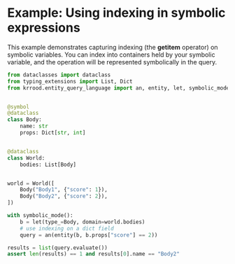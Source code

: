 # Example: Using indexing in symbolic expressions

This example demonstrates capturing indexing (the __getitem__ operator) on symbolic variables. You can index into
containers held by your symbolic variable, and the operation will be represented symbolically in the query.

```python
from dataclasses import dataclass
from typing_extensions import List, Dict
from krrood.entity_query_language import an, entity, let, symbolic_mode, symbol


@symbol
@dataclass
class Body:
    name: str
    props: Dict[str, int]


@dataclass
class World:
    bodies: List[Body]


world = World([
    Body("Body1", {"score": 1}),
    Body("Body2", {"score": 2}),
])

with symbolic_mode():
    b = let(type_=Body, domain=world.bodies)
    # use indexing on a dict field
    query = an(entity(b, b.props["score"] == 2))

results = list(query.evaluate())
assert len(results) == 1 and results[0].name == "Body2"
```
